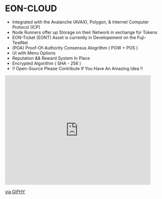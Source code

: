 # EON-CLOUD
- Integrated with the Avalanche (AVAX), Polygon, & Internet Computer Protocol (ICP)
- Node Runners offer up Storage on their Network in exchange for Tokens
- EON-Ticket (EONT) Asset is currently in Developement on the Fuji-TestNet 
- (POA) Proof-Of-Authority Consensus Alogrithm ( POW + POS ) 
- UI with Menu Options 
- Reputation && Reward System In Place 
- Encrypted Algorithm ( SHA - 256 ) 
- !! Open-Source Please Contribute If You Have An Amazing Idea !!

<iframe src="https://giphy.com/embed/tRSa9Sx88CyMz2ua1U" width="480" height="360" frameBorder="0" class="giphy-embed" allowFullScreen></iframe><p><a href="https://giphy.com/gifs/tRSa9Sx88CyMz2ua1U">via GIPHY</a></p>
